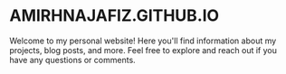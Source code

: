 # AMIRHNAJAFIZ.GITHUB.IO

Welcome to my personal website! Here you'll find information about my projects, blog posts, and more. Feel free to explore and reach out if you have any questions or comments.
